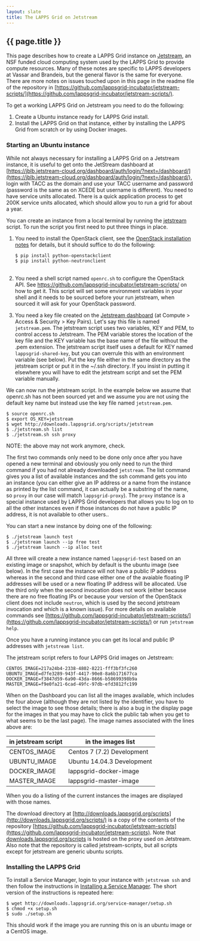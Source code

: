 ```yaml
---
layout: slate
title: The LAPPS Grid on Jetstream
---
```


## {{ page.title }}

This page describes how to create a LAPPS Grid instance on [Jetstream](http://jetstream-cloud.org), an NSF funded cloud computing system used by the LAPPS Grid to provide compute resources. Many of these notes are specific to LAPPS developers at Vassar and Brandeis, but the general flavor is the same for everyone. There are more notes on issues touched upon in this page in the readme file of the repository in [https://github.com/lappsgrid-incubator/jetstream-scripts/](https://github.com/lappsgrid-incubator/jetstream-scripts/).

To get a working LAPPS Grid on Jetstream you need to do the following:

1. Create a Ubuntu instance ready for LAPPS Grid install.
2. Install the LAPPS Grid on that instance, either by installing the LAPPS Grid from scratch or by using Docker images.

### Starting an Ubuntu instance

While not always necessary for installing a LAPPS Grid on a Jetstream instance, it is useful to get onto the JetStream dashboard at [https://jblb.jetstream-cloud.org/dashboard/auth/login/?next=/dashboard/](https://jblb.jetstream-cloud.org/dashboard/auth/login/?next=/dashboard/), login with TACC as the domain and use your TACC username and password (password is the same as on XCEDE but username is different). You need to have service units allocated. There is a quick application process to get 200K service units allocated, which should allow you to run a grid for about a year.

You can create an instance from a local terminal by running the [jetstream](http://downloads.lappsgrid.org/scripts/jetstream) script. To run the script you first need to put three things in place.

<ol>

<li>You need to install the OpenStack client, see the <a href="http://docs.openstack.org/user-guide/common/cli-install-openstack-command-line-clients.html">OpenStack installation notes</a> for details, but it should suffice to do the following:

<div class="highlighter-rouge">
<pre class="highlight">
<code>$ pip install python-openstackclient
$ pip install python-neutronclient</code></pre>
</div><br/>
</li>

<li>You need a shell script named <code class="highlighter-rouge">openrc.sh</code> to configure the OpenStack API. See <a href="https://github.com/lappsgrid-incubator/jetstream-scripts/">https://github.com/lappsgrid-incubator/jetstream-scripts/</a> on how to get it. This script will set some environment variables in your shell and it needs to be sourced before your run jetstream, when sourced it will ask for your OpenStack password.<p/></li>

<li>You need a key file created on the <a href="https://jblb.jetstream-cloud.org/dashboard/auth/login/?next=/dashboard/">Jetstream dashboard</a> (at Compute > Access &amp; Security > Key Pairs). Let's say this file is named  <code class="highlighter-rouge">jetstream.pem</code>. The jetstream script uses two variables, KEY and PEM, to control access to Jetstream. The PEM variable stores the location of the key file and the KEY variable has the base name of the file without the .pem extension. The jetstream script itself uses a default for KEY named <code class="highlighter-rouge">lappsgrid-shared-key</code>, but you can overrule this with an environment variable (see below). Put the key file either in the same directory as the jetstream script or put it in the ~/.ssh directory. If you insist in putting it elsewhere you will have to edit the jetstream script and set the PEM variable manually.</li>

</ol>

We can now run the jetstream script. In the example below we assume that openrc.sh has not been sourced yet and we assume you are not using the default key name but instead use the key file named `jetstream.pem`.

```
$ source openrc.sh
$ export OS_KEY=jetstream
$ wget http://downloads.lappsgrid.org/scripts/jetstream
$ ./jetstream.sh list
$ ./jetstream.sh ssh proxy
```
NOTE: the above may not work anymore, check.

The first two commands only need to be done only once after you have opened a new terminal and obviously you only need to run the third command if you had not already downloaded `jetstream`. The list command gives you a list of available instances and the ssh command gets you into an instance (you can either give an IP address or a name from the instance as printed by the list command, it can actually be a substring of the name, so `proxy` in our case will match `lappsgrid-proxy`). The `proxy` instance is a special instance used by LAPPS Grid developers that allows you to log on to all the other instances even if those instances do not have a public IP address, it is not available to other users..

<!--
There is an issue with step 3 in that full access is only granted to the person who created the lappsgrid-shared-key.pem key for the group. You can get a listing and you can access an instance through ssh, but you cannot do many of the other things that the jetstream script provides like launching a new instance. Creating a personal key does not work either. For now we have a temporary hack to get on where we use an openrc.sh script which has the user name and password of the user who created the shared key.

**Note**. This issue seems to have been solved. The problem was that the jetstream script relied on a hard-coded KEY variable which was set to the name of the shared key. Without that you can:

1. Get the openrc.file
2. Get a key that you create yourself
3. Run the jetstream script as intended
-->

You can start a new instance by doing one of the following:

```
$ ./jetstream launch test
$ ./jetstream launch --ip free test
$ ./jetstream launch --ip alloc test
```

All three will create a new instance named `lappsgrid-test` based on an existing image or snapshot, which by default is the ubuntu image (see below). In the first case the instance will not have a public IP address whereas in the second and third case either one of the avaiable floating IP addresses will be used or a new floating IP address will be allocated. Use the third only when the second invocation does not work (either because there are no free floating IPs or because your version of the OpenStack client does not include `neutron`, which is used by the second jetstream invocation and which is a known issue). For more details on available commands see [https://github.com/lappsgrid-incubator/jetstream-scripts/](https://github.com/lappsgrid-incubator/jetstream-scripts/) or run `jetstream help`.

Once you have a running instance you can get its local and public IP addresses with `jetstream list`.

The jetstream script refers to four LAPPS Grid images on Jetstream:

```
CENTOS_IMAGE=217a24b4-2338-4802-8221-fff3bf3fc260
UBUNTU_IMAGE=d7fe3289-943f-4417-90e8-8a6b171677ca
DOCKER_IMAGE=f3847d59-6a90-43da-8666-b58699398b9a
MASTER_IMAGE=f9e0fa21-6cad-49fc-97db-efd3812fc199
```

When on the Dashboard you can list all the images available, which includes the four above (although they are not listed by the identifier, you have to select the image to see those details; there is also a bug in the display page for the images in that you may have to click the public tab when you get to what seems to be the last page). The image names associated with the lines above are:

| in jetstream script | in the images list         |
| ------------------- | -------------------------- |
| CENTOS_IMAGE        | Centos 7 (7.2) Development |
| UBUNTU_IMAGE        | Ubuntu 14.04.3 Development |
| DOCKER_IMAGE        | lappsgrid-docker-image     |
| MASTER_IMAGE        | lappsgrid-master-image     |

When you do a listing of the current instances the images are displayed with those names.

The download directory at [http://downloads.lappsgrid.org/scripts](http://downloads.lappsgrid.org/scripts/) is a copy of the contents of the repository [https://github.com/lappsgrid-incubator/jetstream-scripts](https://github.com/lappsgrid-incubator/jetstream-scripts). Note that [downloads.lappsgrid.org/scripts](downloads.lappsgrid.org/scripts) is hosted on the proxy used on Jetstream. Also note that the repository is called jetstream-scripts, but all scripts except for jetstream are generic ubuntu scripts.


### Installing the LAPPS Grid

To install a Service Manager, login to your instance with `jetstream ssh` and then follow the instructions in [Installing a Service Manager](service_manager.md). The short version of the instructions is repeated here:

```
$ wget http://downloads.lappsgrid.org/service-manager/setup.sh
$ chmod +x setup.sh
$ sudo ./setup.sh
```

This should work if the image you are running this on is an ubuntu image or a CentOS image.
